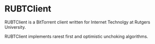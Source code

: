 # RUBTClient

RUBTClient is a BitTorrent client written for Internet Technolgy at Rutgers University.

RUBTClient implements rarest first and optimistic unchoking algorithms.
